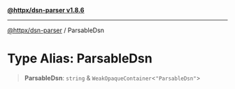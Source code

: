 [**@httpx/dsn-parser v1.8.6**](../README.md)

***

[@httpx/dsn-parser](../README.md) / ParsableDsn

# Type Alias: ParsableDsn

> **ParsableDsn**: `string` & `WeakOpaqueContainer`\<`"ParsableDsn"`\>
